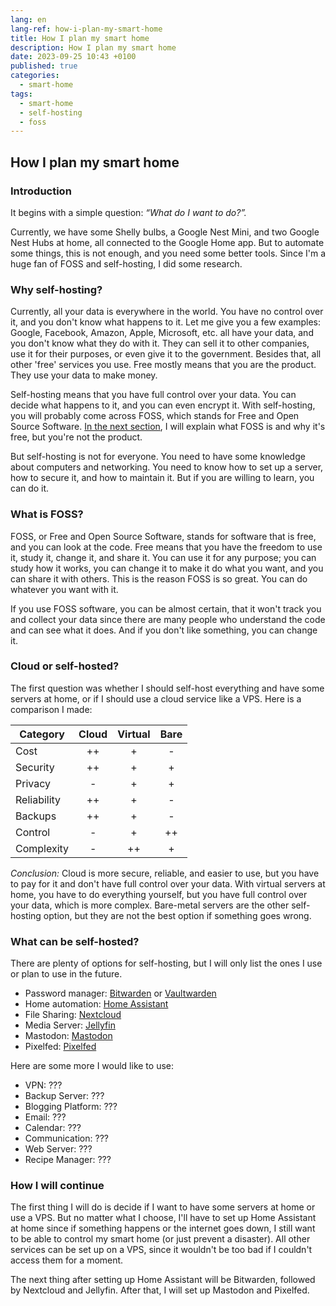 ```yaml
---
lang: en
lang-ref: how-i-plan-my-smart-home
title: How I plan my smart home
description: How I plan my smart home
date: 2023-09-25 10:43 +0100
published: true
categories:
  - smart-home
tags:
  - smart-home
  - self-hosting
  - foss
---
```


## How I plan my smart home

### Introduction

It begins with a simple question: *“What do I want to do?”.*

Currently, we have some Shelly bulbs, a Google Nest Mini, and two Google Nest Hubs at home, all connected to the Google Home app. But to automate some things, this is not enough, and you need some better tools. Since I'm a huge fan of FOSS and self-hosting, I did some research.

### Why self-hosting?

Currently, all your data is everywhere in the world. You have no control over it, and you don't know what happens to it. Let me give you a few examples: Google, Facebook, Amazon, Apple, Microsoft, etc. all have your data, and you don't know what they do with it. They can sell it to other companies, use it for their purposes, or even give it to the government. Besides that, all other 'free' services you use. Free mostly means that you are the product. They use your data to make money.

Self-hosting means that you have full control over your data. You can decide what happens to it, and you can even encrypt it. With self-hosting, you will probably come across  FOSS, which stands for Free and Open Source Software. [In the next section](#what-is-foss), I will explain what FOSS is and why it's free, but you're not the product.

But self-hosting is not for everyone. You need to have some knowledge about computers and networking. You need to know how to set up a server, how to secure it, and how to maintain it. But if you are willing to learn, you can do it.

### What is FOSS?

FOSS, or Free and Open Source Software, stands for software that is free, and you can look at the code. Free means that you have the freedom to use it, study it, change it, and share it. You can use it for any purpose; you can study how it works, you can change it to make it do what you want, and you can share it with others. This is the reason FOSS is so great. You can do whatever you want with it.

If you use FOSS software, you can be almost certain, that it won't track you and collect your data since there are many people who understand the code and can see what it does. And if you don't like something, you can change it.

### Cloud or self-hosted?

The first question was whether I should self-host everything and have some servers at home, or if I should use a cloud service like a VPS. Here is a comparison I made:

| Category    | Cloud | Virtual | Bare |
| ----------- |:-----:|:-------:|:----:|
| Cost        |  ++   |    +    |  -   |
| Security    |  ++   |    +    |  +   |
| Privacy     |   -   |    +    |  +   |
| Reliability |  ++   |    +    |  -   |
| Backups     |  ++   |    +    |  -   |
| Control     |   -   |    +    |  ++  |
| Complexity  |   -   |   ++    |  +   |

*Conclusion:* Cloud is more secure, reliable, and easier to use, but you have to pay for it and don't have full control over your data. With virtual servers at home, you have to do everything yourself, but you have full control over your data, which is more complex. Bare-metal servers are the other self-hosting option, but they are not the best option if something goes wrong.

### What can be self-hosted?

There are plenty of options for self-hosting, but I will only list the ones I use or plan to use in the future.

- Password manager: [Bitwarden](https://bitwarden.com/) or [Vaultwarden](https://github.com/dani-garcia/vaultwarden)
- Home automation: [Home Assistant](https://www.home-assistant.io/)
- File Sharing: [Nextcloud](https://nextcloud.com/)
- Media Server: [Jellyfin](https://jellyfin.org/)
- Mastodon: [Mastodon](https://joinmastodon.org/)
- Pixelfed: [Pixelfed](https://pixelfed.org/)

Here are some more I would like to use:

- VPN: ???
- Backup Server: ???
- Blogging Platform: ???
- Email: ???
- Calendar: ???
- Communication: ???
- Web Server: ???
- Recipe Manager: ???

### How I will continue

The first thing I will do is decide if I want to have some servers at home or use a VPS. But no matter what I choose, I'll have to set up Home Assistant at home since if something happens or the internet goes down, I still want to be able to control my smart home (or just prevent a disaster). All other services can be set up on a VPS, since it wouldn't be too bad if I couldn't access them for a moment.

The next thing after setting up Home Assistant will be Bitwarden, followed by Nextcloud and Jellyfin. After that, I will set up Mastodon and Pixelfed.
